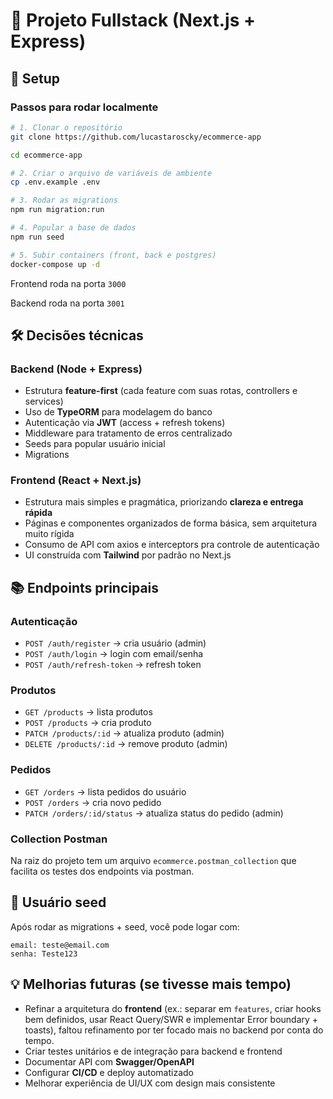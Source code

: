 # 📌 Projeto Fullstack (Next.js + Express)

## 🚀 Setup

### Passos para rodar localmente

```bash
# 1. Clonar o repositório
git clone https://github.com/lucastaroscky/ecommerce-app

cd ecommerce-app

# 2. Criar o arquivo de variáveis de ambiente
cp .env.example .env

# 3. Rodar as migrations
npm run migration:run

# 4. Popular a base de dados
npm run seed

# 5. Subir containers (front, back e postgres)
docker-compose up -d
```

Frontend roda na porta `3000`

Backend roda na porta `3001`


## 🛠️ Decisões técnicas

### Backend (Node + Express)
- Estrutura **feature-first** (cada feature com suas rotas, controllers e services)
- Uso de **TypeORM** para modelagem do banco
- Autenticação via **JWT** (access + refresh tokens)
- Middleware para tratamento de erros centralizado
- Seeds para popular usuário inicial
- Migrations

### Frontend (React + Next.js)
- Estrutura mais simples e pragmática, priorizando **clareza e entrega rápida**
- Páginas e componentes organizados de forma básica, sem arquitetura muito rígida
- Consumo de API com axios e interceptors pra controle de autenticação
- UI construída com **Tailwind** por padrão no Next.js

## 📚 Endpoints principais

### Autenticação
- `POST /auth/register` → cria usuário (admin)
- `POST /auth/login` → login com email/senha
- `POST /auth/refresh-token` → refresh token

### Produtos
- `GET /products` → lista produtos
- `POST /products` → cria produto
- `PATCH /products/:id` → atualiza produto (admin)
- `DELETE /products/:id` → remove produto (admin)

### Pedidos
- `GET /orders` → lista pedidos do usuário
- `POST /orders` → cria novo pedido
- `PATCH /orders/:id/status` → atualiza status do pedido (admin)

### Collection Postman

Na raiz do projeto tem um arquivo `ecommerce.postman_collection` que facilita os testes dos endpoints via postman.

## 👤 Usuário seed

Após rodar as migrations + seed, você pode logar com:

```
email: teste@email.com
senha: Teste123
```

## 💡 Melhorias futuras (se tivesse mais tempo)

- Refinar a arquitetura do **frontend** (ex.: separar em `features`, criar hooks bem definidos, usar React Query/SWR e implementar Error boundary + toasts), faltou refinamento por ter focado mais no backend por conta do tempo.
- Criar testes unitários e de integração para backend e frontend
- Documentar API com **Swagger/OpenAPI**
- Configurar **CI/CD** e deploy automatizado
- Melhorar experiência de UI/UX com design mais consistente

